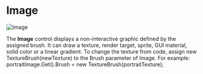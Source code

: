 # Image

![Image](media/image.png)

The **Image** control displays a non-interactive graphic defined by the assigned brush. It can draw a texture, render target, sprite, GUI material, solid color or a linear gradient.
To change the texture from code, assign new TextureBrush(newTexture) to the Brush parameter of Image.
For example: portraitImage.Get<Image>().Brush = new TextureBrush(portraitTexture);
